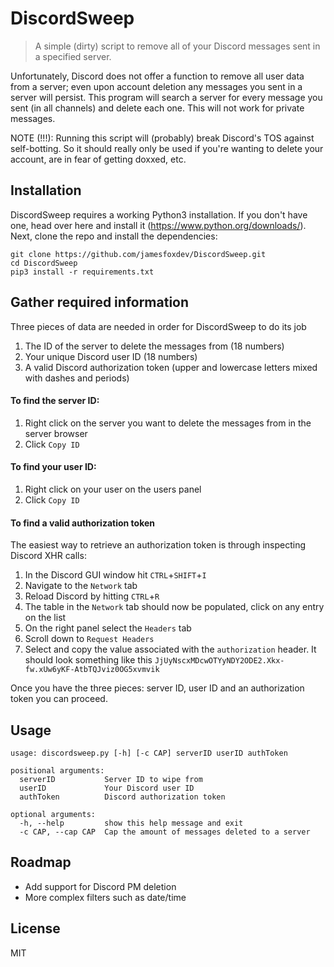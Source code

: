 # DiscordSweep
> A simple (dirty) script to remove all of your Discord messages sent in a specified server.

Unfortunately, Discord does not offer a function to remove all user data from a server; even upon
account deletion any messages you sent in a server will persist. This program will search a
server for every message you sent (in all channels) and delete each one. This will not work for
private messages.

NOTE (!!!):
Running this script will (probably) break Discord's TOS against self-botting. So it should really
only be used if you're wanting to delete your account, are in fear of getting doxxed, etc.

## Installation
DiscordSweep requires a working Python3 installation. If you don't have one, head over here and
install it (https://www.python.org/downloads/). Next, clone the repo and install the dependencies:
```
git clone https://github.com/jamesfoxdev/DiscordSweep.git
cd DiscordSweep
pip3 install -r requirements.txt
```

## Gather required information
Three pieces of data are needed in order for DiscordSweep to do its job
1. The ID of the server to delete the messages from (18 numbers)
2. Your unique Discord user ID (18 numbers)
3. A valid Discord authorization token (upper and lowercase letters mixed with dashes and periods)

#### To find the server ID:
1. Right click on the server you want to delete the messages from in the server browser
2. Click `Copy ID`

#### To find your user ID:
1. Right click on your user on the users panel
2. Click `Copy ID`

#### To find a valid authorization token
The easiest way to retrieve an authorization token is through inspecting Discord XHR calls:
1. In the Discord GUI window hit `CTRL`+`SHIFT`+`I`
2. Navigate to the `Network` tab
3. Reload Discord by hitting `CTRL`+`R`
4. The table in the `Network` tab should now be populated, click on any entry on the list
5. On the right panel select the `Headers` tab
6. Scroll down to `Request Headers`
7. Select and copy the value associated with the `authorization` header. It should look something like this `JjUyNscxMDcwOTYyNDY2ODE2.Xkx-fw.xUw6yKF-AtbTQJviz0OG5xvmvik`

Once you have the three pieces: server ID, user ID and an authorization token you can proceed.

## Usage
```
usage: discordsweep.py [-h] [-c CAP] serverID userID authToken

positional arguments:
  serverID           Server ID to wipe from
  userID             Your Discord user ID
  authToken          Discord authorization token

optional arguments:
  -h, --help         show this help message and exit
  -c CAP, --cap CAP  Cap the amount of messages deleted to a server
```

## Roadmap
- Add support for Discord PM deletion
- More complex filters such as date/time

## License
MIT